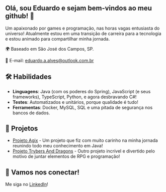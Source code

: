 ## Olá, sou Eduardo e sejam bem-vindos ao meu github! 👋

Um apaixonado por games e programação, nas horas vagas entusiasta do universo! Atualmente estou em uma transição de carreira para a tecnologia e estou animado para compartilhar minha jornada.

🌍 Baseado em São José dos Campos, SP.

📧 E-mail: eduardo.a.alves@outlook.com.br

## 🛠️ Habilidades

- **Linguagens**: Java (com os poderes do Spring), JavaScript (e seus frameworks), TypeScript, Python, e agora desbravando C#!
- **Testes**: Automatizados e unitários, porque qualidade é tudo!
- **Ferramentas**: Docker, MySQL, SQL e uma pitada de segurança nos bancos de dados.

## 🚀 Projetos

- [Projeto Agix](https://github.com/eduzissimo/project-agrix) - Um projeto que fiz com muito carinho na minha jornada reunindo todo meu conhecimento em Java!
- [Projeto Trybers And Dragons](https://github.com/eduzissimo/Project-TrybersAndDragons) - Outro projeto incrível e divertido pelo motivo de juntar elementos de RPG e programação!

## 🤝 Vamos nos conectar!

Me siga no [LinkedIn](https://www.linkedin.com/in/dev-eduardo-augusto/)!

<!--
**eduzissimo/eduzissimo** is a ✨ _special_ ✨ repository because its `README.md` (this file) appears on your GitHub profile.

Here are some ideas to get you started:

- 🔭 I’m currently working on ...
- 🌱 I’m currently learning ...
- 👯 I’m looking to collaborate on ...
- 🤔 I’m looking for help with ...
- 💬 Ask me about ...
- 📫 How to reach me: ...
- 😄 Pronouns: ...
- ⚡ Fun fact: ...
-->
